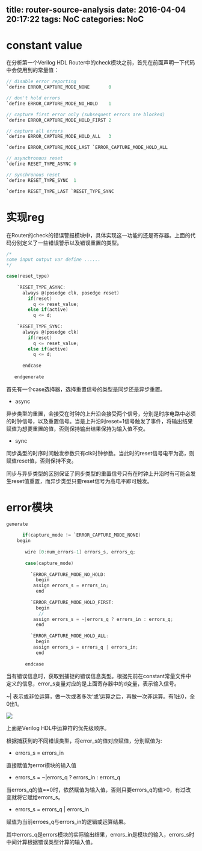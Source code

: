 title: router-source-analysis
date: 2016-04-04 20:17:22
tags: NoC
categories: NoC
---

# constant value #

在分析第一个Verilog HDL Router中的check模块之前，首先在前面声明一下代码中会使用到的常量值：<!--more-->

```C
// disable error reporting
`define ERROR_CAPTURE_MODE_NONE       0

// don't hold errors
`define ERROR_CAPTURE_MODE_NO_HOLD    1

// capture first error only (subsequent errors are blocked) 
`define ERROR_CAPTURE_MODE_HOLD_FIRST 2

// capture all errors 
`define ERROR_CAPTURE_MODE_HOLD_ALL   3

`define ERROR_CAPTURE_MODE_LAST `ERROR_CAPTURE_MODE_HOLD_ALL

// asynchronous reset
`define RESET_TYPE_ASYNC 0

// synchronous reset
`define RESET_TYPE_SYNC  1

`define RESET_TYPE_LAST `RESET_TYPE_SYNC
```

# 实现reg #

在Router的check的错误警报模块中，具体实现这一功能的还是寄存器。上面的代码分别定义了一些错误警示以及错误重置的类型。

```C
/*
some input output var define ......
*/

case(reset_type)
	
	`RESET_TYPE_ASYNC:
	  always @(posedge clk, posedge reset)
	    if(reset)
	      q <= reset_value;
	    else if(active)
	      q <= d;
	
	`RESET_TYPE_SYNC:
	  always @(posedge clk)
	    if(reset)
	      q <= reset_value;
	    else if(active)
	      q <= d;
	
      endcase 
      
   endgenerate
```
首先有一个case选择器，选择重置信号的类型是同步还是异步重置。

- async

异步类型的重置，会接受在时钟的上升沿会接受两个信号，分别是时序电路中必须的时钟信号，以及重置信号。当是上升沿时reset=1信号触发了事件，将输出结果赋值为想要重置的值，否则保持输出结果保持为输入值不变。

- sync

同步类型的时序时间触发参数只有clk时钟参数。当此时的reset信号电平为高，则赋值reset值，否则保持不变。

同步与异步类型的区别保证了同步类型的重置信号只有在时钟上升沿时有可能会发生reset值重置，而异步类型只要reset信号为高电平即可触发。

# error模块 #

```C
generate
      
      if(capture_mode != `ERROR_CAPTURE_MODE_NONE)
	begin
	   
	   wire [0:num_errors-1] errors_s, errors_q;
	   
	   case(capture_mode)
	     
	     `ERROR_CAPTURE_MODE_NO_HOLD:
	       begin
		  assign errors_s = errors_in;
	       end
	     
	     `ERROR_CAPTURE_MODE_HOLD_FIRST:
	       begin
			//
		  assign errors_s = ~|errors_q ? errors_in : errors_q;
	       end
	     
	     `ERROR_CAPTURE_MODE_HOLD_ALL:
	       begin
		  assign errors_s = errors_q | errors_in;
	       end
	     
	   endcase
```

当有错误信息时，获取到捕捉的错误信息类型。根据先前在constant常量文件中定义的信息，error_s变量对应的是上面寄存器中的d变量，表示输入信号。

~| 表示或非位运算，做一次或者多次‘或’运算之后，再做一次非运算。有1出0，全0出1。

![](http://imgtec.eetrend.com/sites/imgtec.eetrend.com/files/201408/blog/3177-6309-6.jpg)

上面是Verilog HDL中运算符的优先级顺序。

根据捕获到的不同错误类型，将error_s的值对应赋值，分别赋值为:

- errors_s = errors_in

直接赋值为error模块的输入值

- errors_s = ~|errors_q ? errors_in : errors_q

当errors_q的值==0时，依然赋值为输入值，否则只要errors_q的值>0，有过改变就将它赋给errors_s。

- errors_s = errors_q | errors_in

赋值为当前erroes_q与errors_in的逻辑或运算结果。

其中errors_q是errors模块的实际输出结果，errors_in是模块的输入，errors_s时中间计算根据错误类型计算的输入值。

